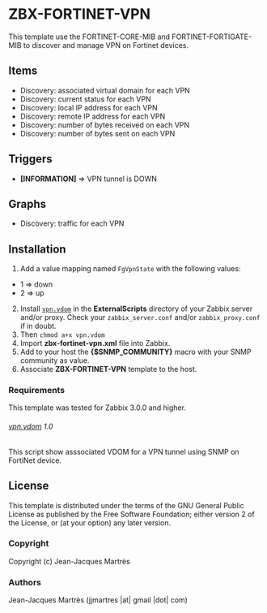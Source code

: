 ZBX-FORTINET-VPN
================

This template use the FORTINET-CORE-MIB and FORTINET-FORTIGATE-MIB to discover and manage VPN on Fortinet devices.

Items
-----

  * Discovery: associated virtual domain for each VPN
  * Discovery: current status for each VPN
  * Discovery: local IP address for each VPN
  * Discovery: remote IP address for each VPN
  * Discovery: number of bytes received on each VPN
  * Discovery: number of bytes sent on each VPN

Triggers
--------

  * **[INFORMATION]** => VPN tunnel is DOWN

Graphs
------

  * Discovery: traffic for each VPN

Installation
------------

1. Add a value mapping named `FgVpnState` with the following values:
  * 1 => down
  * 2 => up
2. Install [`vpn.vdom`](https://github.com/jjmartres/Zabbix/tree/master/zbx-scripts/vpn.vdom) in the **ExternalScripts** directory of your Zabbix server and/or proxy. Check your `zabbix_server.conf` and/or `zabbix_proxy.conf` if in doubt.
3. Then `chmod a+x vpn.vdom`
4. Import **zbx-fortinet-vpn.xml** file into Zabbix.
5. Add to your host the **{$SNMP_COMMUNITY}** macro with your SNMP community as value.
6. Associate **ZBX-FORTINET-VPN** template to the host.
 
### Requirements

This template was tested for Zabbix 3.0.0 and higher.

###### [vpn.vdom](https://github.com/jjmartres/Zabbix/tree/master/zbx-scripts/vpn.vdom) 1.0

This script show asssociated VDOM for a VPN tunnel using SNMP on FortiNet device.

License
-------

This template is distributed under the terms of the GNU General Public License as published by the Free Software Foundation; either version 2 of the  License, or (at your option) any later version.

### Copyright

  Copyright (c) Jean-Jacques Martrès

### Authors
  
  Jean-Jacques Martrès
  (jjmartres |at| gmail |dot| com)
